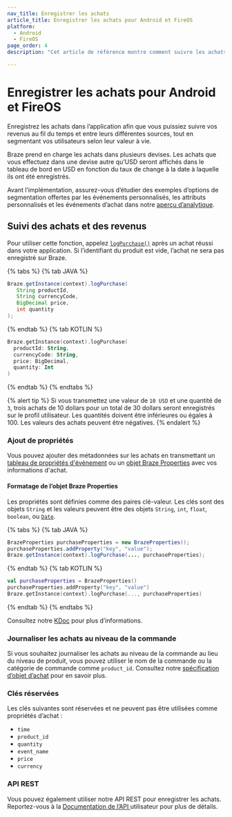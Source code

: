 ```yaml
---
nav_title: Enregistrer les achats
article_title: Enregistrer les achats pour Android et FireOS
platform: 
  - Android
  - FireOS
page_order: 4
description: "Cet article de référence montre comment suivre les achats et les revenus dans l’application et attribuer des propriétés d’achat dans votre application Android ou FireOS."

---
```

 
# Enregistrer les achats pour Android et FireOS

Enregistrez les achats dans l’application afin que vous puissiez suivre vos revenus au fil du temps et entre leurs différentes sources, tout en segmentant vos utilisateurs selon leur valeur à vie.

Braze prend en charge les achats dans plusieurs devises. Les achats que vous effectuez dans une devise autre qu’USD seront affichés dans le tableau de bord en USD en fonction du taux de change à la date à laquelle ils ont été enregistrés.

Avant l’implémentation, assurez-vous d’étudier des exemples d’options de segmentation offertes par les événements personnalisés, les attributs personnalisés et les événements d’achat dans notre [aperçu d’analytique][3].

## Suivi des achats et des revenus

Pour utiliser cette fonction, appelez [`logPurchase()`][6] après un achat réussi dans votre application. Si l’identifiant du produit est vide, l’achat ne sera pas enregistré sur Braze.

{% tabs %}
{% tab JAVA %}

```java
Braze.getInstance(context).logPurchase(
   String productId,
   String currencyCode,
   BigDecimal price,
   int quantity
);
```

{% endtab %}
{% tab KOTLIN %}

```kotlin
Braze.getInstance(context).logPurchase(
  productId: String,
  currencyCode: String,
  price: BigDecimal,
  quantity: Int
)
```

{% endtab %}
{% endtabs %}

{% alert tip %}
Si vous transmettez une valeur de `10 USD` et une quantité de `3`, trois achats de 10 dollars pour un total de 30 dollars seront enregistrés sur le profil utilisateur. Les quantités doivent être inférieures ou égales à 100. Les valeurs des achats peuvent être négatives.
{% endalert %}

### Ajout de propriétés

Vous pouvez ajouter des métadonnées sur les achats en transmettant un [tableau de propriétés d'événement]({{site.baseurl}}/user_guide/data_and_analytics/custom_data/custom_events#nested-objects) ou un [objet Braze Properties][4] avec vos informations d'achat.

#### Formatage de l’objet Braze Properties

Les propriétés sont définies comme des paires clé-valeur. Les clés sont des objets `String` et les valeurs peuvent être des objets `String`, `int`, `float`, `boolean`, ou [`Date`][5].

{% tabs %}
{% tab JAVA %}

```java
BrazeProperties purchaseProperties = new BrazeProperties();
purchaseProperties.addProperty("key", "value");
Braze.getInstance(context).logPurchase(..., purchaseProperties);
```

{% endtab %}
{% tab KOTLIN %}

```kotlin
val purchaseProperties = BrazeProperties()
purchaseProperties.addProperty("key", "value")
Braze.getInstance(context).logPurchase(..., purchaseProperties)
```

{% endtab %}
{% endtabs %}

Consultez notre [KDoc][6] pour plus d’informations.

### Journaliser les achats au niveau de la commande
Si vous souhaitez journaliser les achats au niveau de la commande au lieu du niveau de produit, vous pouvez utiliser le nom de la commande ou la catégorie de commande comme `product_id`. Consultez notre [spécification d’objet d’achat]({{site.baseurl}}/api/objects_filters/purchase_object/#product-id-naming-conventions) pour en savoir plus. 

### Clés réservées

Les clés suivantes sont réservées et ne peuvent pas être utilisées comme propriétés d’achat :

- `time`
- `product_id`
- `quantity`
- `event_name`
- `price`
- `currency`

### API REST

Vous pouvez également utiliser notre API REST pour enregistrer les achats. Reportez-vous à la [Documentation de l’API ][1]utilisateur pour plus de détails.

[1]: {{site.baseurl}}/developer_guide/rest_api/user_data/#user-data
[3]: {{site.baseurl}}/developer_guide/platform_wide/analytics_overview/#user-data-collection
[4]: https://appboy.github.io/appboy-android-sdk/kdoc/braze-android-sdk/com.braze.models.outgoing/-braze-properties/index.html
[5]: http://developer.android.com/reference/java/util/Date.html
[6]: https://appboy.github.io/appboy-android-sdk/kdoc/braze-android-sdk/com.braze/-i-braze/log-purchase.html
